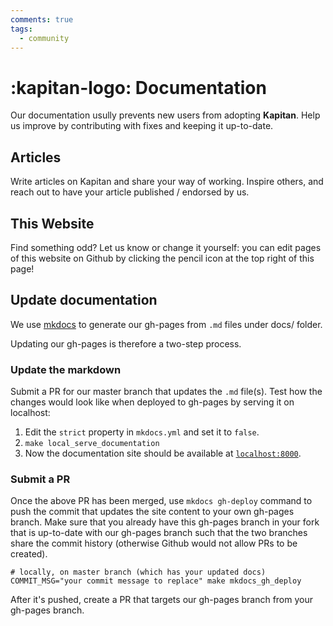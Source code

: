 ```yaml
---
comments: true
tags:
  - community
---
```

# :kapitan-logo: Documentation

Our documentation usully prevents new users from adopting **Kapitan**. Help us improve by contributing with fixes and keeping it up-to-date.

## Articles

Write articles on Kapitan and share your way of working. Inspire others, and reach out to have your article published / endorsed by us.

## This Website

Find something odd? Let us know or change it yourself: you can edit pages of this website on Github by clicking the pencil icon at the top right of this page!

## Update documentation

We use [mkdocs](https://www.mkdocs.org/) to generate our gh-pages from `.md` files under docs/ folder.

Updating our gh-pages is therefore a two-step process.

### Update the markdown

Submit a PR for our master branch that updates the `.md` file(s). Test how the changes would look like when deployed to gh-pages by serving it on localhost:

1. Edit the `strict` property in `mkdocs.yml` and set it to `false`.
2. `make local_serve_documentation`
3. Now the documentation site should be available at [`localhost:8000`](http://127.0.0.1:8000).

### Submit a PR

Once the above PR has been merged, use `mkdocs gh-deploy` command to push the commit that updates the site content to your own gh-pages branch. Make sure that you already have this gh-pages branch in your fork that is up-to-date with our gh-pages branch such that the two branches share the commit history (otherwise Github would not allow PRs to be created).

```text
# locally, on master branch (which has your updated docs)
COMMIT_MSG="your commit message to replace" make mkdocs_gh_deploy
```

After it's pushed, create a PR that targets our gh-pages branch from your gh-pages branch.
